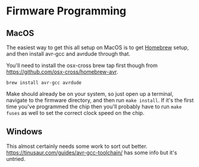 # Firmware Programming

## MacOS

The easiest way to get this all setup on MacOS is to get [Homebrew](https://brew.sh/) setup, and then install avr-gcc and avrdude through that.

You'll need to install the osx-cross brew tap first though from <https://github.com/osx-cross/homebrew-avr>.

```
brew install avr-gcc avrdude
```

Make should already be on your system, so just open up a terminal, navigate to the firmware directory, and then run `make install`. If it's the first time you've programmed the chip then you'll probably have to run `make fuses` as well to set the correct clock speed on the chip.

## Windows

This almost certainly needs some work to sort out better.
<https://tinusaur.com/guides/avr-gcc-toolchain/> has some info but it's untried.
